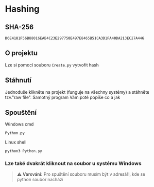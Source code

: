 # Hashing

## SHA-256
```SHA-256
D6E4181F56B88016EAB4C23E297750E497E8465B51CA3D1FA40DA213EC27A446
```

## O projektu

Lze si pomocí souboru `Create.py` vytvořit hash

## Stáhnutí

Jednoduše klikněte na projekt (funguje na všechny systémy) a stáhněte tzv."raw file". Samotný program Vám poté popíše co a jak

## Spouštění

Windows cmd
```batch
Python.py
```
Linux shell
```shell
python3 Python.py
```
### Lze také dvakrát kliknout na soubor u systému Windows
> ⚠️ **Varování:**
> Pro spuštění souboru musím být v adresáři, kde se python soubor nachází

